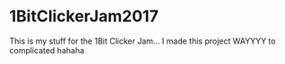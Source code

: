 # 1BitClickerJam2017

This is my stuff for the 1Bit Clicker Jam... I made this project WAYYYY to complicated hahaha
